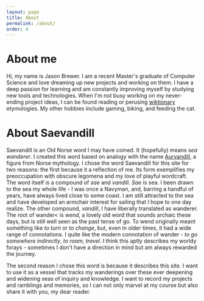 ```yaml
---
layout: page
title: About
permalink: /about/
order: 4
---
```


# About me

Hi, my name is Jason Brewer. I am a recent Master's graduate of Computer Science and love dreaming up new projects and working on them. I have a deep passion for learning and am constantly improving myself by studying new tools and technologies. When I'm not busy working on my never-ending project ideas, I can be found reading or perusing [wiktionary](https://www.wiktionary.org) etymologies. My other hobbies include gaming, biking, and feeding the cat.

# About Saevandill

Saevandill is an Old Norse word I may have coined. It (hopefully) means <em>sea wanderer</em>. I created this word based on analogy with the name [Aurvandill](https://en.wikipedia.org/wiki/Aurvandill), a figure from Norse mythology. I chose the word Saevandill for this site for two reasons: the first because it a reflection of me. Its form exemplifies my preoccupation with obscure legomena and my love of playful wordcraft. The word itself is a compound of <em>sae</em> and <em>vandill</em>. <em>Sae</em> is sea. I been drawn to the sea my whole life - I was once a Navyman, and, barring a handful of years, have always lived close to some coast. I am still attracted to the sea and have developed an armchair interest for sailing that I hope to one day realize. The other compound, <em>vandill</em>, I have liberally translated as wanderer. The root of wander< is <em>wend</em>, a lovely old word that sounds archaic these days, but is still well seen as the past tense of go. To wend originally meant something like <em>to turn</em> or <em>to change</em>, but, even in older times, it had a wide range of connotations. I quite like the modern connotation of wander - <em>to go somewhere indirectly</em>, <em>to roam, travel</em>. I think this aptly describes my worldy forays - sometimes I don't have a direction in mind but am always rewarded the journey.

The second reason I chose this word is because it describes this site. I want to use it as a vessel that tracks my wanderings over these ever deepening and widening seas of inquiry and knowledge. I want to record my projects and ramblings and memories, so I can not only marvel at my course but also share it with you, my dear reader.


